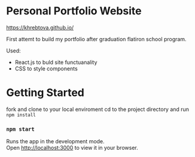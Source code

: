 # Personal Portfolio Website

https://khrebtova.github.io/


First attemt to build my portfolio after graduation flatiron school program. 

Used: 
- React.js to buld site functuanality
- CSS to style components

# Getting Started 

fork and clone to your local enviroment
cd to the project directory and run 
`npm install`

### `npm start`

Runs the app in the development mode.\
Open [http://localhost:3000](http://localhost:3000) to view it in your browser.


